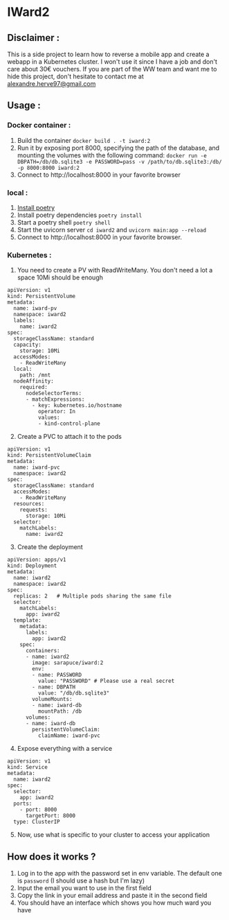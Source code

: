 # IWard2

## Disclaimer : 

This is a side project to learn how to reverse a mobile app and create a webapp in a Kubernetes cluster. I won't use it since I have a job and don't care about 30€ vouchers. If you are part of the WW team and want me to hide this project, don't hesitate to contact me at alexandre.herve97@gmail.com

## Usage :

### Docker container :

1. Build the container `docker build . -t iward:2`
2. Run it by exposing port 8000, specifying the path of the database, and mounting the volumes with the following command: `docker run -e DBPATH=/db/db.sqlite3 -e PASSWORD=pass -v /path/to/db.sqlite3:/db/ -p 8000:8000 iward:2`
3. Connect to http://localhost:8000 in your favorite browser

### local :

1. [Install poetry](https://python-poetry.org/docs/)
2. Install poetry dependencies `poetry install`
3. Start a poetry shell `poetry shell`
4. Start the uvicorn server `cd iward2` and `uvicorn main:app --reload`
5. Connect to http://localhost:8000 in your favorite browser.

### Kubernetes :

1. You need to create a PV with ReadWriteMany. You don't need a lot a space 10Mi should be enough

```
apiVersion: v1
kind: PersistentVolume
metadata:
  name: iward-pv
  namespace: iward2
  labels:
    name: iward2
spec:
  storageClassName: standard
  capacity:
    storage: 10Mi
  accessModes:
    - ReadWriteMany
  local:
    path: /mnt
  nodeAffinity:
    required:
      nodeSelectorTerms:
      - matchExpressions:
        - key: kubernetes.io/hostname
          operator: In
          values:
          - kind-control-plane
```

2. Create a PVC to attach it to the pods

```
apiVersion: v1
kind: PersistentVolumeClaim
metadata:
  name: iward-pvc
  namespace: iward2
spec:
  storageClassName: standard
  accessModes:
    - ReadWriteMany
  resources:
    requests:
      storage: 10Mi
  selector:
    matchLabels:
      name: iward2
```

3. Create the deployment

```
apiVersion: apps/v1
kind: Deployment
metadata:
  name: iward2
  namespace: iward2
spec:
  replicas: 2   # Multiple pods sharing the same file
  selector:
    matchLabels:
      app: iward2
  template:
    metadata:
      labels:
        app: iward2
    spec:
      containers:
      - name: iward2
        image: sarapuce/iward:2
        env:
        - name: PASSWORD
          value: "PASSWORD" # Please use a real secret
        - name: DBPATH
          value: "/db/db.sqlite3"
        volumeMounts:
        - name: iward-db
          mountPath: /db
      volumes:
      - name: iward-db
        persistentVolumeClaim:
          claimName: iward-pvc
```

4. Expose everything with a service

```
apiVersion: v1
kind: Service
metadata:
  name: iward2
spec:
  selector:
    app: iward2
  ports:
    - port: 8000
      targetPort: 8000
  type: ClusterIP
```

5. Now, use what is specific to your cluster to access your application

## How does it works ?

1. Log in to the app with the password set in env variable. The default one is `password` (I should use a hash but I'm lazy)
2. Input the email you want to use in the first field
3. Copy the link in your email address and paste it in the second field
4. You should have an interface which shows you how much ward you have

